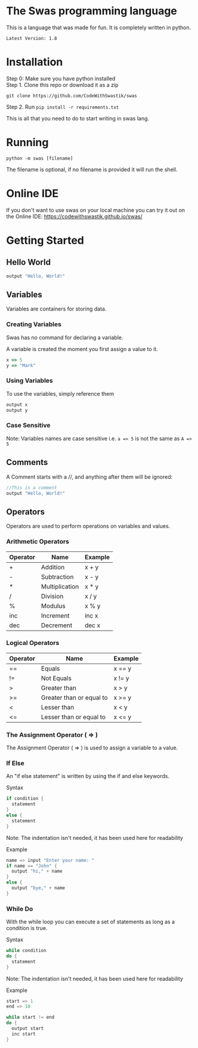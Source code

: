 # The Swas programming language
This is a language that was made for fun. It is completely written in python. <br>

`Latest Version: 1.8`

# Installation
Step 0: Make sure you have python installed <br>
Step 1. Clone this repo or download it as a zip <br>
```
git clone https://github.com/CodeWithSwastik/swas
```
Step 2. Run `pip install -r requirements.txt`

This is all that you need to do to start writing in swas lang.

# Running 
```
python -m swas [filename]
```
The filename is optional, if no filename is provided it will run the shell.

# Online IDE 
If you don't want to use swas on your local machine you can try it out on the Online IDE: https://codewithswastik.github.io/swas/

# Getting Started

## Hello World
```js
output "Hello, World!"
```

## Variables
Variables are containers for storing data.

### Creating Variables
Swas has no command for declaring a variable.

A variable is created the moment you first assign a value to it.

```js
x => 5
y => "Mark"
```

### Using Variables
To use the variables, simply reference them

```js
output x
output y
```

### Case Sensitive 
Note: Variables names are case sensitive i.e. `a => 5` is not the same as `A => 5`

## Comments
A Comment starts with a //, and anything after them will be ignored:
```js
//This is a comment
output "Hello, World!"
```


## Operators
Operators are used to perform operations on variables and values.

### Arithmetic Operators

| Operator | Name           | Example |
|----------|----------------|---------|
| +        | Addition       | x + y   |
| -        | Subtraction    | x - y   |
| *        | Multiplication | x * y   |
| /        | Division       | x / y   |
| %        | Modulus        | x % y   |
| inc      | Increment      | inc x   |
| dec      | Decrement      | dec x   |

### Logical Operators
| Operator | Name                     | Example |
|----------|--------------------------|---------|
| ==       | Equals                   | x == y  |
| !=       | Not Equals               | x != y  |
| >        | Greater than             | x > y   |
| >=       | Greater than or equal to | x >= y  |
| <        | Lesser than              | x < y   |
| <=       | Lesser than or equal to  | x <= y  |



### The Assignment Operator ( => )
The Assignment Operator ( => ) is used to assign a variable to a value.


### If Else 
An "if else statement" is written by using the if and else keywords.

Syntax
```cpp
if condition {
  statement 
}
else {
  statement 
}
```
Note: The indentation isn't needed, it has been used here for readability

Example
```cpp
name => input "Enter your name: "
if name == "John" {
  output "hi," + name 
}
else {
  output "bye," + name 
}
```

### While Do
With the while loop you can execute a set of statements as long as a condition is true.

Syntax
```cpp
while condition 
do {
  statement
}
```

Note: The indentation isn't needed, it has been used here for readability

Example
```cpp
start => 1 
end => 10 

while start != end
do {
  output start
  inc start 
}
```
